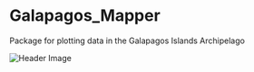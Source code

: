 # Galapagos_Mapper
Package for plotting data in the Galapagos Islands Archipelago

![Header Image](https://raw.githubusercontent.com/hamishgibbs/Galapagos_Mapper/master/South_Scale_Test.png)
